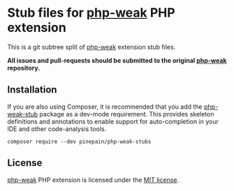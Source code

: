 # Stub files for [php-weak](https://github.com/pinepain/php-weak) PHP extension

This is a git subtree split of [php-weak](https://github.com/pinepain/php-weak) extension stub files.

**All issues and pull-requests should be submitted to the original [php-weak](https://github.com/pinepain/php-weak) repository.** 


## Installation

If you are also using Composer, it is recommended that you add the [php-weak-stub](https://github.com/pinepain/php-weak-stubs)
package as a dev-mode requirement. This provides skeleton definitions and annotations to enable support for auto-completion
in your IDE and other code-analysis tools.

    composer require --dev pinepain/php-weak-stubs


## License

[php-weak](https://github.com/pinepain/php-weak) PHP extension is licensed under the [MIT license](http://opensource.org/licenses/MIT).
